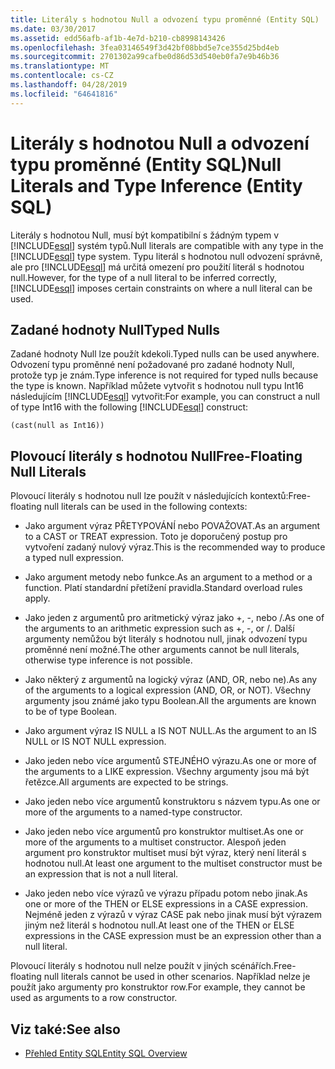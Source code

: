 ```yaml
---
title: Literály s hodnotou Null a odvození typu proměnné (Entity SQL)
ms.date: 03/30/2017
ms.assetid: edd56afb-af1b-4e7d-b210-cb8998143426
ms.openlocfilehash: 3fea03146549f3d42bf08bbd5e7ce355d25bd4eb
ms.sourcegitcommit: 2701302a99cafbe0d86d53d540eb0fa7e9b46b36
ms.translationtype: MT
ms.contentlocale: cs-CZ
ms.lasthandoff: 04/28/2019
ms.locfileid: "64641816"
---
```

# <a name="null-literals-and-type-inference-entity-sql"></a><span data-ttu-id="8cea3-102">Literály s hodnotou Null a odvození typu proměnné (Entity SQL)</span><span class="sxs-lookup"><span data-stu-id="8cea3-102">Null Literals and Type Inference (Entity SQL)</span></span>
<span data-ttu-id="8cea3-103">Literály s hodnotou Null, musí být kompatibilní s žádným typem v [!INCLUDE[esql](../../../../../../includes/esql-md.md)] systém typů.</span><span class="sxs-lookup"><span data-stu-id="8cea3-103">Null literals are compatible with any type in the [!INCLUDE[esql](../../../../../../includes/esql-md.md)] type system.</span></span> <span data-ttu-id="8cea3-104">Typu literál s hodnotou null odvození správně, ale pro [!INCLUDE[esql](../../../../../../includes/esql-md.md)] má určitá omezení pro použití literál s hodnotou null.</span><span class="sxs-lookup"><span data-stu-id="8cea3-104">However, for the type of a null literal to be inferred correctly, [!INCLUDE[esql](../../../../../../includes/esql-md.md)] imposes certain constraints on where a null literal can be used.</span></span>  
  
## <a name="typed-nulls"></a><span data-ttu-id="8cea3-105">Zadané hodnoty Null</span><span class="sxs-lookup"><span data-stu-id="8cea3-105">Typed Nulls</span></span>  
 <span data-ttu-id="8cea3-106">Zadané hodnoty Null lze použít kdekoli.</span><span class="sxs-lookup"><span data-stu-id="8cea3-106">Typed nulls can be used anywhere.</span></span> <span data-ttu-id="8cea3-107">Odvození typu proměnné není požadované pro zadané hodnoty Null, protože typ je znám.</span><span class="sxs-lookup"><span data-stu-id="8cea3-107">Type inference is not required for typed nulls because the type is known.</span></span> <span data-ttu-id="8cea3-108">Například můžete vytvořit s hodnotou null typu Int16 následujícím [!INCLUDE[esql](../../../../../../includes/esql-md.md)] vytvořit:</span><span class="sxs-lookup"><span data-stu-id="8cea3-108">For example, you can construct a null of type Int16 with the following [!INCLUDE[esql](../../../../../../includes/esql-md.md)] construct:</span></span>  
  
 `(cast(null as Int16))`  
  
## <a name="free-floating-null-literals"></a><span data-ttu-id="8cea3-109">Plovoucí literály s hodnotou Null</span><span class="sxs-lookup"><span data-stu-id="8cea3-109">Free-Floating Null Literals</span></span>  
 <span data-ttu-id="8cea3-110">Plovoucí literály s hodnotou null lze použít v následujících kontextů:</span><span class="sxs-lookup"><span data-stu-id="8cea3-110">Free-floating null literals can be used in the following contexts:</span></span>  
  
- <span data-ttu-id="8cea3-111">Jako argument výraz PŘETYPOVÁNÍ nebo POVAŽOVAT.</span><span class="sxs-lookup"><span data-stu-id="8cea3-111">As an argument to a CAST or TREAT expression.</span></span> <span data-ttu-id="8cea3-112">Toto je doporučený postup pro vytvoření zadaný nulový výraz.</span><span class="sxs-lookup"><span data-stu-id="8cea3-112">This is the recommended way to produce a typed null expression.</span></span>  
  
- <span data-ttu-id="8cea3-113">Jako argument metody nebo funkce.</span><span class="sxs-lookup"><span data-stu-id="8cea3-113">As an argument to a method or a function.</span></span> <span data-ttu-id="8cea3-114">Platí standardní přetížení pravidla.</span><span class="sxs-lookup"><span data-stu-id="8cea3-114">Standard overload rules apply.</span></span>  
  
- <span data-ttu-id="8cea3-115">Jako jeden z argumentů pro aritmetický výraz jako +, -, nebo /.</span><span class="sxs-lookup"><span data-stu-id="8cea3-115">As one of the arguments to an arithmetic expression such as +, -, or /.</span></span> <span data-ttu-id="8cea3-116">Další argumenty nemůžou být literály s hodnotou null, jinak odvození typu proměnné není možné.</span><span class="sxs-lookup"><span data-stu-id="8cea3-116">The other arguments cannot be null literals, otherwise type inference is not possible.</span></span>  
  
- <span data-ttu-id="8cea3-117">Jako některý z argumentů na logický výraz (AND, OR, nebo ne).</span><span class="sxs-lookup"><span data-stu-id="8cea3-117">As any of the arguments to a logical expression (AND, OR, or NOT).</span></span> <span data-ttu-id="8cea3-118">Všechny argumenty jsou známé jako typu Boolean.</span><span class="sxs-lookup"><span data-stu-id="8cea3-118">All the arguments are known to be of type Boolean.</span></span>  
  
- <span data-ttu-id="8cea3-119">Jako argument výraz IS NULL a IS NOT NULL.</span><span class="sxs-lookup"><span data-stu-id="8cea3-119">As the argument to an IS NULL or IS NOT NULL expression.</span></span>  
  
- <span data-ttu-id="8cea3-120">Jako jeden nebo více argumentů STEJNÉHO výrazu.</span><span class="sxs-lookup"><span data-stu-id="8cea3-120">As one or more of the arguments to a LIKE expression.</span></span> <span data-ttu-id="8cea3-121">Všechny argumenty jsou má být řetězce.</span><span class="sxs-lookup"><span data-stu-id="8cea3-121">All arguments are expected to be strings.</span></span>  
  
- <span data-ttu-id="8cea3-122">Jako jeden nebo více argumentů konstruktoru s názvem typu.</span><span class="sxs-lookup"><span data-stu-id="8cea3-122">As one or more of the arguments to a named-type constructor.</span></span>  
  
- <span data-ttu-id="8cea3-123">Jako jeden nebo více argumentů pro konstruktor multiset.</span><span class="sxs-lookup"><span data-stu-id="8cea3-123">As one or more of the arguments to a multiset constructor.</span></span> <span data-ttu-id="8cea3-124">Alespoň jeden argument pro konstruktor multiset musí být výraz, který není literál s hodnotou null.</span><span class="sxs-lookup"><span data-stu-id="8cea3-124">At least one argument to the multiset constructor must be an expression that is not a null literal.</span></span>  
  
- <span data-ttu-id="8cea3-125">Jako jeden nebo více výrazů ve výrazu případu potom nebo jinak.</span><span class="sxs-lookup"><span data-stu-id="8cea3-125">As one or more of the THEN or ELSE expressions in a CASE expression.</span></span> <span data-ttu-id="8cea3-126">Nejméně jeden z výrazů v výraz CASE pak nebo jinak musí být výrazem jiným než literál s hodnotou null.</span><span class="sxs-lookup"><span data-stu-id="8cea3-126">At least one of the THEN or ELSE expressions in the CASE expression must be an expression other than a null literal.</span></span>  
  
 <span data-ttu-id="8cea3-127">Plovoucí literály s hodnotou null nelze použít v jiných scénářích.</span><span class="sxs-lookup"><span data-stu-id="8cea3-127">Free-floating null literals cannot be used in other scenarios.</span></span> <span data-ttu-id="8cea3-128">Například nelze je použít jako argumenty pro konstruktor row.</span><span class="sxs-lookup"><span data-stu-id="8cea3-128">For example,  they cannot be used as arguments to a row constructor.</span></span>  
  
## <a name="see-also"></a><span data-ttu-id="8cea3-129">Viz také:</span><span class="sxs-lookup"><span data-stu-id="8cea3-129">See also</span></span>

- [<span data-ttu-id="8cea3-130">Přehled Entity SQL</span><span class="sxs-lookup"><span data-stu-id="8cea3-130">Entity SQL Overview</span></span>](../../../../../../docs/framework/data/adonet/ef/language-reference/entity-sql-overview.md)
